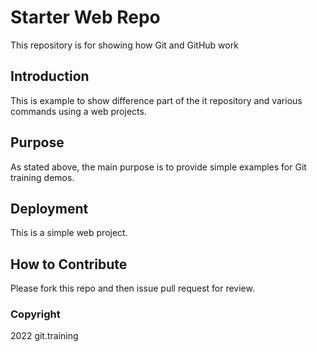 # Starter Web Repo

This repository is for showing how Git and GitHub work

## Introduction

This is example to show difference part of the it repository and various commands using a web projects.

## Purpose

As stated above, the main purpose is to provide simple examples for Git training demos.

## Deployment

This is a simple web project.

## How to Contribute

Please fork this repo and then issue pull request for review.

### Copyright

2022 git.training